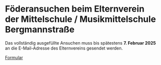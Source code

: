 # Föderansuchen beim Elternverein der Mittelschule / Musikmittelschule Bergmannstraße


Das vollständig ausgefüllte Ansuchen muss bis spätestens **7. Februar 2025** an die E-Mail-Adresse des Elternvereins gesendet werden.

[Formular](Foerderansuchen.pdf)

